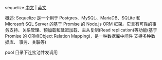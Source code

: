 sequelize
[中文](https://itbilu.com/nodejs/npm/V1PExztfb.html#definition-define) | [英文](https://sequelize.org/v5/)

概述:
Sequelize 是一个用于 Postgres、MySQL、MariaDB、SQLite 和 Microsoft SQL Server 的基于 Promise 的 Node.js ORM 框架。它具有可靠的事务支持、关系管理、预加载和延迟加载、主从复制(Read replication)等功能(基于 Promise 的 ORM(Object Relation Mapping)，是一种数据库中间件 支持多种数据库、
事务、关联等)

pool 目录下连接池并发调用
